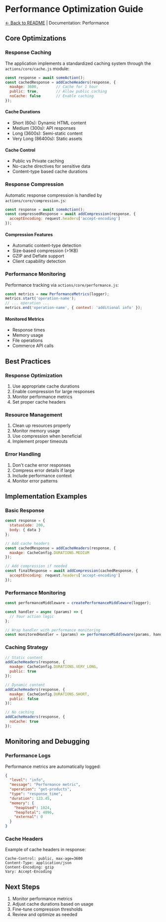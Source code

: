 # Performance Optimization Guide

[← Back to README](../README.md) | Documentation: Performance

## Core Optimizations

### Response Caching

The application implements a standardized caching system through the `actions/core/cache.js` module:

```javascript
const response = await someAction();
const cachedResponse = addCacheHeaders(response, {
  maxAge: 3600,        // Cache for 1 hour
  public: true,        // Allow public caching
  noCache: false       // Enable caching
});
```

#### Cache Durations
- Short (60s): Dynamic HTML content
- Medium (300s): API responses
- Long (3600s): Semi-static content
- Very Long (86400s): Static assets

#### Cache Control
- Public vs Private caching
- No-cache directives for sensitive data
- Content-type based cache durations

### Response Compression

Automatic response compression is handled by `actions/core/compression.js`:

```javascript
const response = await someAction();
const compressedResponse = await addCompression(response, {
  acceptEncoding: request.headers['accept-encoding']
});
```

#### Compression Features
- Automatic content-type detection
- Size-based compression (>1KB)
- GZIP and Deflate support
- Client capability detection

### Performance Monitoring

Performance tracking via `actions/core/performance.js`:

```javascript
const metrics = new PerformanceMetrics(logger);
metrics.start('operation-name');
// ... operation ...
metrics.end('operation-name', { context: 'additional info' });
```

#### Monitored Metrics
- Response times
- Memory usage
- File operations
- Commerce API calls

## Best Practices

### Response Optimization
1. Use appropriate cache durations
2. Enable compression for large responses
3. Monitor performance metrics
4. Set proper cache headers

### Resource Management
1. Clean up resources properly
2. Monitor memory usage
3. Use compression when beneficial
4. Implement proper timeouts

### Error Handling
1. Don't cache error responses
2. Compress error details if large
3. Include performance context
4. Monitor error patterns

## Implementation Examples

### Basic Response
```javascript
const response = {
  statusCode: 200,
  body: { data }
};

// Add cache headers
const cachedResponse = addCacheHeaders(response, {
  maxAge: CacheConfig.DURATIONS.MEDIUM
});

// Add compression if needed
const finalResponse = await addCompression(cachedResponse, {
  acceptEncoding: request.headers['accept-encoding']
});
```

### Performance Monitoring
```javascript
const performanceMiddleware = createPerformanceMiddleware(logger);

const handler = async (params) => {
  // Your action logic
};

// Wrap handler with performance monitoring
const monitoredHandler = (params) => performanceMiddleware(params, handler);
```

### Caching Strategy
```javascript
// Static content
addCacheHeaders(response, {
  maxAge: CacheConfig.DURATIONS.VERY_LONG,
  public: true
});

// Dynamic content
addCacheHeaders(response, {
  maxAge: CacheConfig.DURATIONS.SHORT,
  public: false
});

// No caching
addCacheHeaders(response, {
  noCache: true
});
```

## Monitoring and Debugging

### Performance Logs
Performance metrics are automatically logged:
```json
{
  "level": "info",
  "message": "Performance metric",
  "operation": "get-products",
  "type": "response_time",
  "duration": 123.45,
  "memory": {
    "heapUsed": 1024,
    "heapTotal": 4096,
    "external": 0
  }
}
```

### Cache Headers
Example of cache headers in response:
```http
Cache-Control: public, max-age=3600
Content-Type: application/json
Content-Encoding: gzip
Vary: Accept-Encoding
```

## Next Steps

1. Monitor performance metrics
2. Adjust cache durations based on usage
3. Fine-tune compression thresholds
4. Review and optimize as needed 